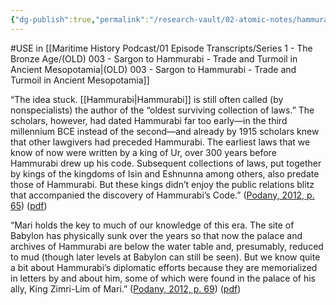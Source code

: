 ```yaml
---
{"dg-publish":true,"permalink":"/research-vault/02-atomic-notes/hammurabi-was-not-the-first-lawgiver-just-the-most-visible/"}
---
```


#USE in [[Maritime History Podcast/01 Episode Transcripts/Series 1 - The Bronze Age/(OLD) 003 - Sargon to Hammurabi - Trade and Turmoil in Ancient Mesopotamia\|(OLD) 003 - Sargon to Hammurabi - Trade and Turmoil in Ancient Mesopotamia]]

“The idea stuck. [[Hammurabi\|Hammurabi]] is still often called (by nonspecialists) the author of the “oldest surviving collection of laws.” The scholars, however, had dated Hammurabi far too early—in the third millennium BCE instead of the second—and already by 1915 scholars knew that other lawgivers had preceded Hammurabi. The earliest laws that we know of now were written by a king of Ur, over 300 years before Hammurabi drew up his code. Subsequent collections of laws, put together by kings of the kingdoms of Isin and Eshnunna among others, also predate those of Hammurabi. But these kings didn’t enjoy the public relations blitz that accompanied the discovery of Hammurabi’s Code.” ([Podany, 2012, p. 65](zotero://select/library/items/GN73GMNP)) ([pdf](zotero://open-pdf/library/items/LXNK9GFK?page=90&annotation=7LWZK96B))

“Mari holds the key to much of our knowledge of this era. The site of Babylon has physically sunk over the years so that now the palace and archives of Hammurabi are below the water table and, presumably, reduced to mud (though later levels at Babylon can still be seen). But we know quite a bit about Hammurabi’s diplomatic efforts because they are memorialized in letters by and about him, some of which were found in the palace of his ally, King Zimri-Lim of Mari.” ([Podany, 2012, p. 69](zotero://select/library/items/GN73GMNP)) ([pdf](zotero://open-pdf/library/items/LXNK9GFK?page=94&annotation=Y3U2NNJJ))
